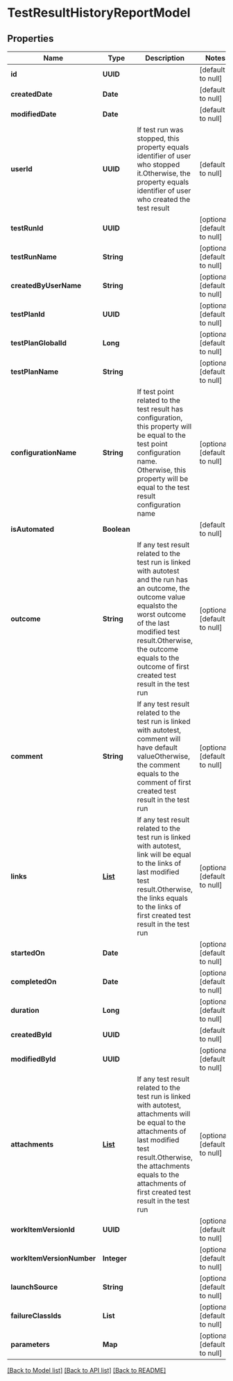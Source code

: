# TestResultHistoryReportModel
## Properties

| Name | Type | Description | Notes |
|------------ | ------------- | ------------- | -------------|
| **id** | **UUID** |  | [default to null] |
| **createdDate** | **Date** |  | [default to null] |
| **modifiedDate** | **Date** |  | [default to null] |
| **userId** | **UUID** | If test run was stopped, this property equals identifier of user who stopped it.Otherwise, the property equals identifier of user who created the test result | [default to null] |
| **testRunId** | **UUID** |  | [optional] [default to null] |
| **testRunName** | **String** |  | [optional] [default to null] |
| **createdByUserName** | **String** |  | [optional] [default to null] |
| **testPlanId** | **UUID** |  | [optional] [default to null] |
| **testPlanGlobalId** | **Long** |  | [optional] [default to null] |
| **testPlanName** | **String** |  | [optional] [default to null] |
| **configurationName** | **String** | If test point related to the test result has configuration, this property will be equal to the test point configuration name. Otherwise, this property will be equal to the test result configuration name | [optional] [default to null] |
| **isAutomated** | **Boolean** |  | [default to null] |
| **outcome** | **String** | If any test result related to the test run is linked with autotest and the run has an outcome, the outcome value equalsto the worst outcome of the last modified test result.Otherwise, the outcome equals to the outcome of first created test result in the test run | [optional] [default to null] |
| **comment** | **String** | If any test result related to the test run is linked with autotest, comment will have default valueOtherwise, the comment equals to the comment of first created test result in the test run | [optional] [default to null] |
| **links** | [**List**](LinkModel.md) | If any test result related to the test run is linked with autotest, link will be equal to the links of last modified test result.Otherwise, the links equals to the links of first created test result in the test run | [optional] [default to null] |
| **startedOn** | **Date** |  | [optional] [default to null] |
| **completedOn** | **Date** |  | [optional] [default to null] |
| **duration** | **Long** |  | [optional] [default to null] |
| **createdById** | **UUID** |  | [default to null] |
| **modifiedById** | **UUID** |  | [optional] [default to null] |
| **attachments** | [**List**](AttachmentModel.md) | If any test result related to the test run is linked with autotest, attachments will be equal to the attachments of last modified test result.Otherwise, the attachments equals to the attachments of first created test result in the test run | [optional] [default to null] |
| **workItemVersionId** | **UUID** |  | [optional] [default to null] |
| **workItemVersionNumber** | **Integer** |  | [optional] [default to null] |
| **launchSource** | **String** |  | [optional] [default to null] |
| **failureClassIds** | **List** |  | [optional] [default to null] |
| **parameters** | **Map** |  | [optional] [default to null] |

[[Back to Model list]](../README.md#documentation-for-models) [[Back to API list]](../README.md#documentation-for-api-endpoints) [[Back to README]](../README.md)

